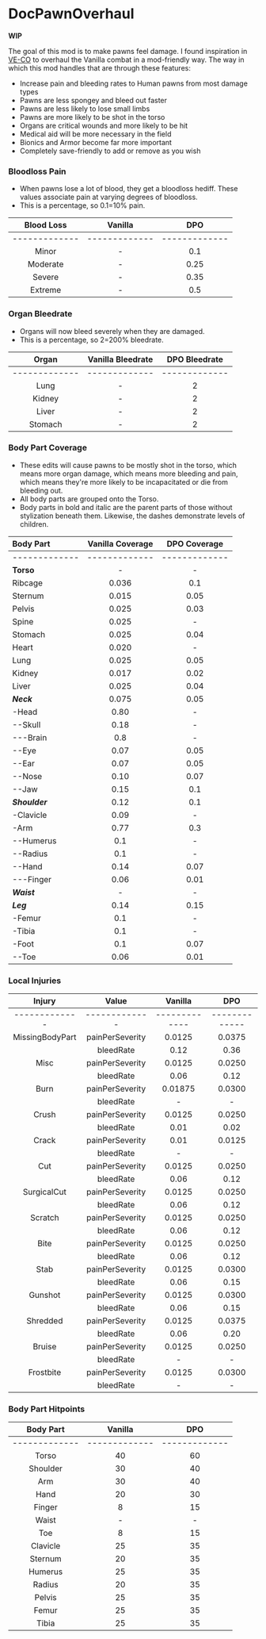 # DocPawnOverhaul

**WIP**

The goal of this mod is to make pawns feel damage. I found inspiration in [VE-CO](https://ludeon.com/forums/index.php?topic=30799.0) to overhaul the Vanilla combat in a mod-friendly way. The way in which this mod handles that are through these features:
- Increase pain and bleeding rates to Human pawns from most damage types
- Pawns are less spongey and bleed out faster
- Pawns are less likely to lose small limbs
- Pawns are more likely to be shot in the torso
- Organs are critical wounds and more likely to be hit
- Medical aid will be more necessary in the field
- Bionics and Armor become far more important
- Completely save-friendly to add or remove as you wish


### Bloodloss Pain
- When pawns lose a lot of blood, they get a bloodloss hediff. These values associate pain at varying degrees of bloodloss.
- This is a percentage, so 0.1=10% pain.

| **Blood Loss** | **Vanilla** | **DPO** |
| :-------------: | :-------------: | :-------------: |
| ------------- | ------------- | ------------- |
| Minor | - | 0.1 |
| Moderate | - | 0.25 |
| Severe | - | 0.35 |
| Extreme | - | 0.5 |

### Organ Bleedrate
- Organs will now bleed severely when they are damaged.
- This is a percentage, so 2=200% bleedrate.

| **Organ** | **Vanilla Bleedrate** | **DPO Bleedrate** |
| :-------------: | :-------------: | :-------------: |
| ------------- | ------------- | ------------- |
| Lung | - | 2 |
| Kidney | - | 2 |
| Liver | - | 2 |
| Stomach | - | 2 |

### Body Part Coverage
- These edits will cause pawns to be mostly shot in the torso, which means more organ damage, which means more bleeding and pain, which means they're more likely to be incapacitated or die from bleeding out.
- All body parts are grouped onto the Torso.
- Body parts in bold and italic are the parent parts of those without stylization beneath them. Likewise, the dashes demonstrate levels of children.


| **Body Part** | **Vanilla Coverage** | **DPO Coverage** |
| :------------- | :-------------: | :-------------: |
| ------------- | ------------- | ------------- |
| **Torso** | - | - |
| Ribcage | 0.036 | 0.1 |
| Sternum | 0.015 | 0.05 |
| Pelvis | 0.025 | 0.03 |
| Spine | 0.025 | - |
| Stomach | 0.025 | 0.04 |
| Heart | 0.020 | - |
| Lung | 0.025 | 0.05 |
| Kidney | 0.017 | 0.02 |
| Liver | 0.025 | 0.04 |
| ***Neck*** | 0.075 | 0.05 |
| -Head | 0.80 | - |
| --Skull | 0.18 | - |
| ---Brain | 0.8 | - |
| --Eye | 0.07 | 0.05 |
| --Ear | 0.07 | 0.05 |
| --Nose | 0.10 | 0.07 |
| --Jaw | 0.15 | 0.1 |
| ***Shoulder*** | 0.12 | 0.1 |
| -Clavicle | 0.09 | - |
| -Arm | 0.77 | 0.3 |
| --Humerus | 0.1 | - |
| --Radius | 0.1 | - |
| --Hand | 0.14 | 0.07 |
| ---Finger | 0.06 | 0.01 |
| ***Waist*** | - | - |
| ***Leg*** | 0.14 | 0.15 |
| -Femur | 0.1 | - |
| -Tibia | 0.1 | - |
| -Foot | 0.1 | 0.07 |
| --Toe | 0.06 | 0.01 |

### Local Injuries

| **Injury** | **Value** | **Vanilla** | **DPO** |
| :-------------: | :-------------: | :-------------: | :-------------: |
| ------------- | ------------- | ------------- | ------------- |
| MissingBodyPart | painPerSeverity | 0.0125 | 0.0375 |
|  | bleedRate | 0.12 | 0.36 |
| Misc | painPerSeverity | 0.0125 | 0.0250 |
|  | bleedRate | 0.06 | 0.12 |
| Burn | painPerSeverity | 0.01875 | 0.0300 |
|  | bleedRate | - | - |
| Crush | painPerSeverity | 0.0125 | 0.0250 |
|  | bleedRate | 0.01 | 0.02 |
| Crack | painPerSeverity | 0.01 | 0.0125 |
|  | bleedRate | - | - |
| Cut | painPerSeverity | 0.0125 | 0.0250 |
|  | bleedRate | 0.06 | 0.12 |
| SurgicalCut | painPerSeverity | 0.0125 | 0.0250 |
|  | bleedRate | 0.06 | 0.12 |
| Scratch | painPerSeverity | 0.0125 | 0.0250 |
|  | bleedRate | 0.06 | 0.12 |
| Bite | painPerSeverity | 0.0125 | 0.0250 |
|  | bleedRate | 0.06 | 0.12 |
| Stab | painPerSeverity | 0.0125 | 0.0300 |
|  | bleedRate | 0.06 | 0.15 |
| Gunshot | painPerSeverity | 0.0125 | 0.0300 |
|  | bleedRate | 0.06 | 0.15 |
| Shredded | painPerSeverity | 0.0125 | 0.0375 |
|  | bleedRate | 0.06 | 0.20 |
| Bruise | painPerSeverity | 0.0125 | 0.0250 |
|  | bleedRate | - | - |
| Frostbite | painPerSeverity | 0.0125 | 0.0300 |
|  | bleedRate | - | - |

### Body Part Hitpoints

| **Body Part** | **Vanilla** | **DPO** |
| :-------------: | :-------------: | :-------------: |
| ------------- | ------------- | ------------- |
| Torso | 40 | 60 |
| Shoulder | 30 | 40 |
| Arm | 30 | 40 |
| Hand | 20 | 30 |
| Finger | 8 | 15 |
| Waist | - | - |
| Toe | 8 | 15 |
| Clavicle | 25 | 35 |
| Sternum | 20 | 35 |
| Humerus | 25 | 35 |
| Radius | 20 | 35 |
| Pelvis | 25 | 35 |
| Femur | 25 | 35 |
| Tibia | 25 | 35 |
